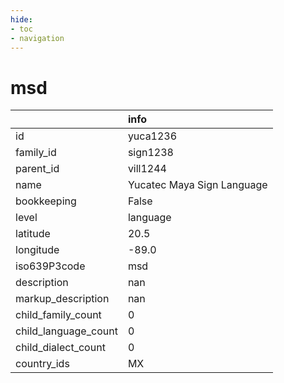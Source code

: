 ```yaml
---
hide:
- toc
- navigation
---
```

# msd
|                      | info                       |
|:---------------------|:---------------------------|
| id                   | yuca1236                   |
| family_id            | sign1238                   |
| parent_id            | vill1244                   |
| name                 | Yucatec Maya Sign Language |
| bookkeeping          | False                      |
| level                | language                   |
| latitude             | 20.5                       |
| longitude            | -89.0                      |
| iso639P3code         | msd                        |
| description          | nan                        |
| markup_description   | nan                        |
| child_family_count   | 0                          |
| child_language_count | 0                          |
| child_dialect_count  | 0                          |
| country_ids          | MX                         |